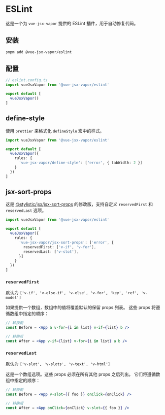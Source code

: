 # ESLint

这是一个为 `vue-jsx-vapor` 提供的 ESLint 插件，用于自动修复代码。

## 安装

```sh
pnpm add @vue-jsx-vapor/eslint
```

## 配置

```ts
// eslint.config.ts
import vueJsxVapor from '@vue-jsx-vapor/eslint'

export default [
  vueJsxVapor()
]
```

## define-style

使用 `prettier` 来格式化 `defineStyle` 宏中的样式。

```ts twoslash
import vueJsxVapor from '@vue-jsx-vapor/eslint'

export default [
  vueJsxVapor({
    rules: {
      'vue-jsx-vapor/define-style': ['error', { tabWidth: 2 }]
    }
  })
]
```

## jsx-sort-props

这是 [@stylistic/jsx/jsx-sort-props](https://eslint.style/rules/jsx/jsx-sort-props) 的修改版，支持自定义 `reservedFirst` 和 `reservedLast` 选项。

```ts twoslash
import vueJsxVapor from '@vue-jsx-vapor/eslint'

export default [
  vueJsxVapor({
    rules: {
      'vue-jsx-vapor/jsx-sort-props': ['error', {
        reservedFirst: ['v-if', 'v-for'],
        reservedLast: ['v-slot'],
      }]
    }
  })
]
```

### `reservedFirst`

默认为 `['v-if', 'v-else-if', 'v-else', 'v-for', 'key', 'ref', 'v-model']`

如果提供一个数组，数组中的值将覆盖默认的保留 props 列表。
这些 props 将遵循数组中指定的顺序：

```jsx
// 转换前
const Before = <App a v-for={i in list} v-if={list} b />

// 转换后
const After = <App v-if={list} v-for={i in list} a b />
```

### `reservedLast`

默认为 `['v-slot', 'v-slots', 'v-text', 'v-html']`

这是一个数组选项。这些 props 必须在所有其他 props 之后列出。
它们将遵循数组中指定的顺序：

```jsx
// 转换前
const Before = <App v-slot={{ foo }} onClick={onClick} />

// 转换后
const After = <App onClick={onClick} v-slot={{ foo }} />
```
